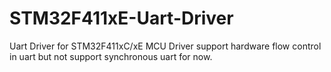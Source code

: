 # STM32F411xE-Uart-Driver
 Uart Driver for STM32F411xC/xE MCU  Driver support hardware flow control in uart but not support synchronous uart for now.
